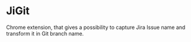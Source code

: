 # JiGit
Chrome extension, that gives a possibility to capture Jira Issue name and transform it in Git branch name.
